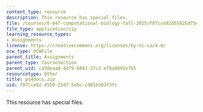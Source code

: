 ```yaml
---
content_type: resource
description: This resource has special files.
file: /courses/6-047-computational-biology-fall-2015/f07cce82d55025d75ebccd81b502f37c_ps4docs.zip
file_type: application/zip
learning_resource_types:
- Assignments
license: https://creativecommons.org/licenses/by-nc-sa/4.0/
ocw_type: OCWFile
parent_title: Assignments
parent_type: CourseSection
parent_uid: ca50eaa8-4d79-6843-37c3-e78a9891e7b5
resourcetype: Other
title: ps4docs.zip
uid: f07cce82-d550-25d7-5ebc-cd81b502f37c
---
```

This resource has special files.